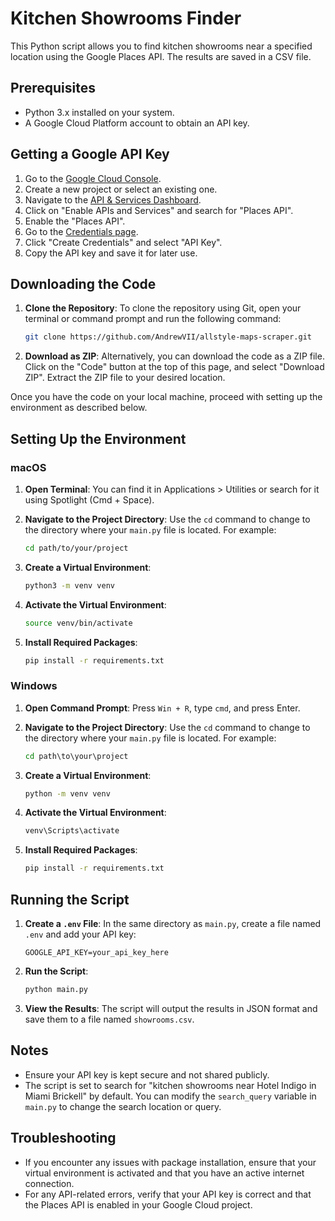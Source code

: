 # Kitchen Showrooms Finder

This Python script allows you to find kitchen showrooms near a specified location using the Google Places API. The results are saved in a CSV file.

## Prerequisites

- Python 3.x installed on your system.
- A Google Cloud Platform account to obtain an API key.

## Getting a Google API Key

1. Go to the [Google Cloud Console](https://console.cloud.google.com/).
2. Create a new project or select an existing one.
3. Navigate to the [API & Services Dashboard](https://console.cloud.google.com/apis/dashboard).
4. Click on "Enable APIs and Services" and search for "Places API".
5. Enable the "Places API".
6. Go to the [Credentials page](https://console.cloud.google.com/apis/credentials).
7. Click "Create Credentials" and select "API Key".
8. Copy the API key and save it for later use.

## Downloading the Code

1. **Clone the Repository**: To clone the repository using Git, open your terminal or command prompt and run the following command:
   ```bash
   git clone https://github.com/AndrewVII/allstyle-maps-scraper.git
   ```

2. **Download as ZIP**: Alternatively, you can download the code as a ZIP file. Click on the "Code" button at the top of this page, and select "Download ZIP". Extract the ZIP file to your desired location.

Once you have the code on your local machine, proceed with setting up the environment as described below.

## Setting Up the Environment

### macOS

1. **Open Terminal**: You can find it in Applications > Utilities or search for it using Spotlight (Cmd + Space).

2. **Navigate to the Project Directory**: Use the `cd` command to change to the directory where your `main.py` file is located. For example:
   ```bash
   cd path/to/your/project
   ```

3. **Create a Virtual Environment**:
   ```bash
   python3 -m venv venv
   ```

4. **Activate the Virtual Environment**:
   ```bash
   source venv/bin/activate
   ```

5. **Install Required Packages**:
   ```bash
   pip install -r requirements.txt
   ```

### Windows

1. **Open Command Prompt**: Press `Win + R`, type `cmd`, and press Enter.

2. **Navigate to the Project Directory**: Use the `cd` command to change to the directory where your `main.py` file is located. For example:
   ```cmd
   cd path\to\your\project
   ```

3. **Create a Virtual Environment**:
   ```cmd
   python -m venv venv
   ```

4. **Activate the Virtual Environment**:
   ```cmd
   venv\Scripts\activate
   ```

5. **Install Required Packages**:
   ```cmd
   pip install -r requirements.txt
   ```

## Running the Script

1. **Create a `.env` File**: In the same directory as `main.py`, create a file named `.env` and add your API key:
   ```
   GOOGLE_API_KEY=your_api_key_here
   ```

2. **Run the Script**:
   ```bash
   python main.py
   ```

3. **View the Results**: The script will output the results in JSON format and save them to a file named `showrooms.csv`.

## Notes

- Ensure your API key is kept secure and not shared publicly.
- The script is set to search for "kitchen showrooms near Hotel Indigo in Miami Brickell" by default. You can modify the `search_query` variable in `main.py` to change the search location or query.

## Troubleshooting

- If you encounter any issues with package installation, ensure that your virtual environment is activated and that you have an active internet connection.
- For any API-related errors, verify that your API key is correct and that the Places API is enabled in your Google Cloud project.
